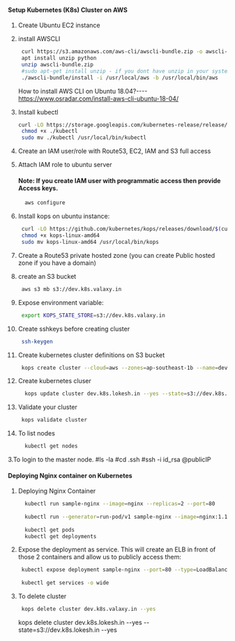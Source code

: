 
#### Setup Kubernetes (K8s) Cluster on AWS


1. Create Ubuntu EC2 instance
1. install AWSCLI
   ```sh 
    curl https://s3.amazonaws.com/aws-cli/awscli-bundle.zip -o awscli-bundle.zip
    apt install unzip python
    unzip awscli-bundle.zip
    #sudo apt-get install unzip - if you dont have unzip in your system
    ./awscli-bundle/install -i /usr/local/aws -b /usr/local/bin/aws
    ```
    How to install AWS CLI on Ubuntu 18.04?----https://www.osradar.com/install-aws-cli-ubuntu-18-04/
    
1. Install kubectl
   ```sh
   curl -LO https://storage.googleapis.com/kubernetes-release/release/$(curl -s https://storage.googleapis.com/kubernetes-release/release/stable.txt)/bin/linux/amd64/kubectl
    chmod +x ./kubectl
    sudo mv ./kubectl /usr/local/bin/kubectl
   ```
1. Create an IAM user/role  with Route53, EC2, IAM and S3 full access
1. Attach IAM role to ubuntu server

    #### Note: If you create IAM user with programmatic access then provide Access keys. 
   ```sh 
     aws configure
    ```
1. Install kops on ubuntu instance:
   ```sh
    curl -LO https://github.com/kubernetes/kops/releases/download/$(curl -s https://api.github.com/repos/kubernetes/kops/releases/latest | grep tag_name | cut -d '"' -f 4)/kops-linux-amd64
    chmod +x kops-linux-amd64
    sudo mv kops-linux-amd64 /usr/local/bin/kops
    ```
1. Create a Route53 private hosted zone (you can create Public hosted zone if you have a domain)
1. create an S3 bucket 
   ```sh
    aws s3 mb s3://dev.k8s.valaxy.in
   ```
1. Expose environment variable:
   ```sh 
    export KOPS_STATE_STORE=s3://dev.k8s.valaxy.in
   ```
1. Create sshkeys before creating cluster
   ```sh
    ssh-keygen
   ```
1. Create kubernetes cluster definitions on S3 bucket 
   ```sh 
    kops create cluster --cloud=aws --zones=ap-southeast-1b --name=dev.k8s.valaxy.in --dns-zone=valaxy.in --dns private
    ```
1. Create kubernetes cluser
    ```sh 
      kops update cluster dev.k8s.lokesh.in --yes --state=s3://dev.k8s.lokesh.in --yes
     ```
1. Validate your cluster 
     ```sh 
      kops validate cluster
    ```

1. To list nodes
   ```sh 
     kubectl get nodes 
   ```
3.To login to the master node.
  #ls -la
  #cd .ssh
  #ssh -i id_rsa @publicIP
  
#### Deploying Nginx container on Kubernetes 
1. Deploying Nginx Container
    ```sh 
      kubectl run sample-nginx --image=nginx --replicas=2 --port=80
      
      kubectl run --generator=run-pod/v1 sample-nginx --image=nginx:1.16 --replicas=2 --port=80
      
      kubectl get pods
      kubectl get deployments
   ```
   
1. Expose the deployment as service. This will create an ELB in front of those 2 containers and allow us to publicly access them:
   ```sh 
    kubectl expose deployment sample-nginx --port=80 --type=LoadBalancer
    
    kubectl get services -o wide
    ```
 1. To delete cluster
    ```sh
     kops delete cluster dev.k8s.valaxy.in --yes
    ```
     kops delete cluster dev.k8s.lokesh.in --yes --state=s3://dev.k8s.lokesh.in --yes
